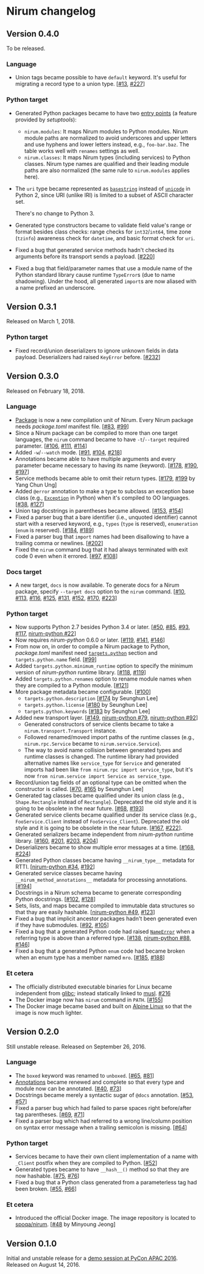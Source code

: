 Nirum changelog
===============

Version 0.4.0
-------------

To be released.

### Language

 -  Union tags became possible to have `default` keyword.  It's useful
    for migrating a record type to a union type.  [[#13], [#227]]

### Python target

 -  Generated Python packages became to have two [entry points] (a feature
    provided by *setuptools*):
     -  `nirum.modules`: It maps Nirum modules to Python modules.
        Nirum module paths are normalized to avoid underscores and upper letters
        and use hyphens and lower letters instead, e.g., `foo-bar.baz`.
        The table works well with `renames` settings as well.
     -  `nirum.classes`: It maps Nirum types (including services) to Python
        classes.  Nirum type names are qualified and their leading module paths
        are also normalized (the same rule to `nirum.modules` applies here).

 -  The `uri` type became represented as [`basestring`][python-basestring]
    instead of [`unicode`][python-unicode] in Python 2, since URI (unlike IRI)
    is limited to a subset of ASCII character set.

    There's no change to Python 3.

 -  Generated type constructors became to validate field value's range or format
    besides class checks: range checks for `int32`/`int64`, time zone
    (``tzinfo``) awareness check for `datetime`, and basic format check for
    `uri`.

 -  Fixed a bug that generated service methods hadn't checked its arguments
    before its transport sends a payload.  [[#220]]

 -  Fixed a bug that field/parameter names that use a module name of the Python
    standard library cause runtime `TypeError`s (due to name shadowing).
    Under the hood, all generated `import`s are now aliased with a name prefixed
    an underscore.

[#13]: https://github.com/spoqa/nirum/issues/13
[#220]: https://github.com/spoqa/nirum/issues/220
[#227]: https://github.com/spoqa/nirum/pull/227
[entry points]: https://setuptools.readthedocs.io/en/latest/pkg_resources.html#entry-points
[python-basestring]: https://docs.python.org/2/library/functions.html#basestring
[python-unicode]: https://docs.python.org/2/library/functions.html#unicode


Version 0.3.1
-------------

Released on March 1, 2018.

### Python target

 -  Fixed record/union deserializers to ignore unknown fields in data payload.
    Deserializers had raised `KeyError` before.  [[#232]]

[#232]: https://github.com/spoqa/nirum/issues/232


Version 0.3.0
-------------

Released on February 18, 2018.

### Language

 -  [Package](./docs/package.md) is now a new compilation unit of Nirum.
    Every Nirum package needs *package.toml* manifest file.
    [[#83], [#99]]
 -  Since a Nirum package can be compiled to more than one target languages,
    the `nirum` command became to have `-t`/`--target` required parameter.
    [[#106], [#111], [#114]]
 -  Added `-w`/`--watch` mode.  [[#91], [#104], [#218]]
 -  Annotations became able to have multiple arguments and every parameter
    became necessary to having its name (keyword).  [[#178], [#190], [#197]]
 -  Service methods became able to omit their return types.
    [[#179], [#199] by Yang Chun Ung]
 -  Added `@error` annotation to make a type to subclass an exception base
    class (e.g., [`Exception`][python-exception] in Python) when it's compiled
    to OO languages.  [[#38], [#127]]
 -  Union tag docstrings in parentheses became allowed.  [[#153], [#154]]
 -  Fixed a parser bug that a bare identifier (i.e., unquoted identifier) cannot
    start with a reserved keyword, e.g., `types` (`type` is reserved),
    `enumeration` (`enum` is reserved).  [[#184], [#189]]
 -  Fixed a parser bug that `import` names had been disallowing to have
    a trailing comma or newlines.  [[#202]]
 -  Fixed the `nirum` command bug that it had always terminated with exit code
    0 even when it errored.  [[#97], [#108]]

### Docs target

 -  A new target, `docs` is now available.  To generate docs for a Nirum
    package, specify `--target docs` option to the `nirum` command.
    [[#10], [#113], [#116], [#125], [#131], [#152], [#170], [#223]]

### Python target

 -  Now supports Python 2.7 besides Python 3.4 or later.
    [[#50], [#85], [#93], [#117], [nirum-python #22]]
 -  Now requires *nirum-python* 0.6.0 or later.  [[#119], [#141], [#146]]
 -  From now on, in order to compile a Nirum package to Python,
    *package.toml* manifest need [`targets.python`][targets.python] section
    and `targets.python.name` field.  [[#99]]
 -  Added `targets.python.minimum_runtime` option to specify the minimum
    version of *nirum-python* runtime library.  [[#118], [#119]]
 -  Added `targets.python.renames` option to rename module names when they
    are compiled to a Python module.  [[#121]]
 -  More package metadata became configurable.  [[#100]]
     -  `targets.python.description`  [[#174] by Seunghun Lee]
     -  `targets.python.license`  [[#180] by Seunghun Lee]
     -  `targets.python.keywords`  [[#183] by Seunghun Lee]
 -  Added new transport layer.  [[#149], [nirum-python #79], [nirum-python #92]]
     -  Generated constructors of service clients became to take a
        `nirum.transport.Transport` instance.
     -  Followed renamed/moved import paths of the runtime classes
        (e.g., `nirum.rpc.Service` became to `nirum.service.Service`).
     -  The way to avoid name collision between generated types and runtime
        classes is changed.  The runtime library had provided alternative names
        like `service_type` for `Service` and generated imports had been like
        `from nirum.rpc import service_type`, but it's now
        `from nirum.service import Service as service_type`.
 -  Record/union tag fields of an optional type can be omitted when
    the constructor is called.
    [[#70], [#165] by Seunghun Lee]
 -  Generated tag classes became qualified under its union class
    (e.g., `Shape.Rectangle` instead of `Rectangle`).
    Deprecated the old style and it is going to be obsolete in the near future.
    [[#68], [#193]]
 -  Generated service clients became qualified under its service class
    (e.g., `FooService.Client` instead of `FooService_Client`).
    Deprecated the old style and it is going to be obsolete in the near future.
    [[#167], [#222]].
 -  Generated serializers became independent from *nirum-python* runtime
    library.  [[#160], [#201], [#203], [#204]]
 -  Deserializers became to show multiple error messages at a time.
    [[#168], [#224]]
 -  Generated Python classes became having `__nirum_type__` metadata for RTTI.
    [[nirum-python #34], [#192]]
 -  Generated service classes became having `__nirum_method_annotations__`
    metadata for processing annotations.  [[#194]]
 -  Docstrings in a Nirum schema became to generate corresponding Python
    docstrings.  [[#102], [#128]]
 -  Sets, lists, and maps became compiled to immutable data structures
    so that thay are easily hashable.  [[nirum-python #49], [#123]]
 -  Fixed a bug that implicit ancestor packages hadn't been generated even
    if they have submodules.  [[#92], [#105]]
 -  Fixed a bug that a generated Python code had raised
    [`NameError`][python-name-error] when a referring type is above than
    a referred type.  [[#138], [nirum-python #88], [#146]]
 -  Fixed a bug that a generated Python `enum` code had became broken
    when an enum type has a member named `mro`.  [[#185], [#188]]

### Et cetera

 -  The officially distributed executable binaries for Linux became
    independent from [glibc]; instead statically linked to [musl].  [#216]
 -  The Docker image now has `nirum` command in `PATH`.  [[#155]]
 -  The Docker image became based and built on [Alpine Linux][] so that
    the image is now much lighter.

[#10]: https://github.com/spoqa/nirum/issues/10
[#38]: https://github.com/spoqa/nirum/issues/38
[#50]: https://github.com/spoqa/nirum/issues/50
[#68]: https://github.com/spoqa/nirum/issues/68
[#70]: https://github.com/spoqa/nirum/issues/70
[#83]: https://github.com/spoqa/nirum/pull/83
[#85]: https://github.com/spoqa/nirum/pull/85
[#91]: https://github.com/spoqa/nirum/issues/91
[#92]: https://github.com/spoqa/nirum/issues/92
[#93]: https://github.com/spoqa/nirum/issues/93
[#99]: https://github.com/spoqa/nirum/pull/99
[#97]: https://github.com/spoqa/nirum/issues/97
[#100]: https://github.com/spoqa/nirum/issues/100
[#102]: https://github.com/spoqa/nirum/issues/102
[#104]: https://github.com/spoqa/nirum/pull/104
[#105]: https://github.com/spoqa/nirum/pull/105
[#106]: https://github.com/spoqa/nirum/pull/106
[#108]: https://github.com/spoqa/nirum/pull/108
[#111]: https://github.com/spoqa/nirum/pull/111
[#113]: https://github.com/spoqa/nirum/pull/113
[#114]: https://github.com/spoqa/nirum/pull/114
[#116]: https://github.com/spoqa/nirum/pull/116
[#117]: https://github.com/spoqa/nirum/pull/117
[#118]: https://github.com/spoqa/nirum/issues/118
[#119]: https://github.com/spoqa/nirum/pull/119
[#121]: https://github.com/spoqa/nirum/pull/121
[#123]: https://github.com/spoqa/nirum/pull/123
[#128]: https://github.com/spoqa/nirum/pull/128
[#125]: https://github.com/spoqa/nirum/issues/125
[#127]: https://github.com/spoqa/nirum/pull/127
[#131]: https://github.com/spoqa/nirum/pull/131
[#138]: https://github.com/spoqa/nirum/issues/138
[#141]: https://github.com/spoqa/nirum/pull/141
[#146]: https://github.com/spoqa/nirum/pull/146
[#149]: https://github.com/spoqa/nirum/pull/149
[#152]: https://github.com/spoqa/nirum/pull/152
[#153]: https://github.com/spoqa/nirum/issues/153
[#154]: https://github.com/spoqa/nirum/pull/154
[#155]: https://github.com/spoqa/nirum/pull/155
[#160]: https://github.com/spoqa/nirum/issues/160
[#165]: https://github.com/spoqa/nirum/pull/165
[#167]: https://github.com/spoqa/nirum/pull/167
[#168]: https://github.com/spoqa/nirum/issues/168
[#170]: https://github.com/spoqa/nirum/pull/170
[#174]: https://github.com/spoqa/nirum/pull/174
[#178]: https://github.com/spoqa/nirum/issues/178
[#179]: https://github.com/spoqa/nirum/issues/179
[#180]: https://github.com/spoqa/nirum/pull/180
[#183]: https://github.com/spoqa/nirum/pull/183
[#184]: https://github.com/spoqa/nirum/issues/184
[#185]: https://github.com/spoqa/nirum/issues/185
[#188]: https://github.com/spoqa/nirum/pull/188
[#189]: https://github.com/spoqa/nirum/pull/189
[#190]: https://github.com/spoqa/nirum/pull/190
[#192]: https://github.com/spoqa/nirum/pull/192
[#193]: https://github.com/spoqa/nirum/pull/193
[#194]: https://github.com/spoqa/nirum/pull/194
[#197]: https://github.com/spoqa/nirum/pull/197
[#199]: https://github.com/spoqa/nirum/pull/199
[#201]: https://github.com/spoqa/nirum/pull/201
[#202]: https://github.com/spoqa/nirum/pull/202
[#203]: https://github.com/spoqa/nirum/pull/203
[#204]: https://github.com/spoqa/nirum/pull/204
[#216]: https://github.com/spoqa/nirum/issues/216
[#218]: https://github.com/spoqa/nirum/issues/218
[#222]: https://github.com/spoqa/nirum/pull/222
[#223]: https://github.com/spoqa/nirum/pull/223
[#224]: https://github.com/spoqa/nirum/pull/224
[nirum-python #22]: https://github.com/spoqa/nirum-python/issues/22
[nirum-python #34]: https://github.com/spoqa/nirum-python/issues/34
[nirum-python #49]: https://github.com/spoqa/nirum-python/issues/49
[nirum-python #79]: https://github.com/spoqa/nirum-python/issues/79
[nirum-python #88]: https://github.com/spoqa/nirum-python/pull/88
[nirum-python #92]: https://github.com/spoqa/nirum-python/pull/92
[python-exception]: https://docs.python.org/3/library/exceptions.html#Exception
[targets.python]: ./target/python.md
[python-name-error]: https://docs.python.org/3/library/exceptions.html#NameError
[glibc]: https://www.gnu.org/software/libc/
[musl]: https://www.musl-libc.org/
[Alpine Linux]: https://alpinelinux.org/


Version 0.2.0
-------------

Still unstable release.  Released on September 26, 2016.

### Language

 -  The `boxed` keyword was renamed to `unboxed`.  [[#65], [#81]]
 -  [Annotations](./docs/annotation.md) became renewed and complete
    so that every type and module now can be annotated.
    [[#40], [#73]]
 -  Docstrings became merely a syntactic sugar of `@docs` annotation.
    [[#53], [#57]]
 -  Fixed a parser bug which had failed to parse spaces right before/after tag
    parentheses.  [[#69], [#71]]
 -  Fixed a parser bug which had referred to a wrong line/column position on
    syntax error message when a trailing semicolon is missing.  [[#64]]

[#40]: https://github.com/spoqa/nirum/issues/40
[#53]: https://github.com/spoqa/nirum/pull/53
[#57]: https://github.com/spoqa/nirum/pull/57
[#64]: https://github.com/spoqa/nirum/pull/64
[#65]: https://github.com/spoqa/nirum/issues/65
[#69]: https://github.com/spoqa/nirum/issues/69
[#71]: https://github.com/spoqa/nirum/pull/71
[#73]: https://github.com/spoqa/nirum/pull/73
[#81]: https://github.com/spoqa/nirum/pull/81

### Python target

 -  Services became to have their own client implementation of a name with
    `_Client` postfix when they are compiled to Python. [[#52]]
 -  Generated types became to have `__hash__()` method so that they are now
    hashable.  [[#75], [#76]]
 -  Fixed a bug that a Python class generated from a parameterless tag had
    been broken.  [[#55], [#66]]

[#52]: https://github.com/spoqa/nirum/pull/52
[#75]: https://github.com/spoqa/nirum/issues/75
[#76]: https://github.com/spoqa/nirum/pull/76
[#66]: https://github.com/spoqa/nirum/pull/66
[#55]: https://github.com/spoqa/nirum/issues/55

### Et cetera

 -  Introduced the official Docker image.  The image repository is located to
    [spoqa/nirum](https://hub.docker.com/r/spoqa/nirum/).
    [[#48] by Minyoung Jeong]

[#48]: https://github.com/spoqa/nirum/pull/48



Version 0.1.0
-------------

Initial and unstable release for a
[demo session at PyCon APAC 2016][pycon-apac-2016].
Released on August 14, 2016.

[pycon-apac-2016]: https://www.pycon.kr/2016apac/program/36

